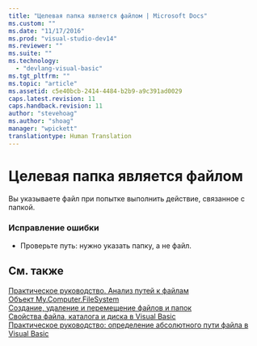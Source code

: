 ```yaml
---
title: "Целевая папка является файлом | Microsoft Docs"
ms.custom: ""
ms.date: "11/17/2016"
ms.prod: "visual-studio-dev14"
ms.reviewer: ""
ms.suite: ""
ms.technology: 
  - "devlang-visual-basic"
ms.tgt_pltfrm: ""
ms.topic: "article"
ms.assetid: c5e40bcb-2414-4484-b2b9-a9c391ad0029
caps.latest.revision: 11
caps.handback.revision: 11
author: "stevehoag"
ms.author: "shoag"
manager: "wpickett"
translationtype: Human Translation
---
```

# Целевая папка является файлом
Вы указываете файл при попытке выполнить действие, связанное с папкой.  
  
### Исправление ошибки  
  
-   Проверьте путь: нужно указать папку, а не файл.  
  
## См. также  
 [Практическое руководство. Анализ путей к файлам](../../visual-basic/developing-apps/programming/drives-directories-files/how-to-parse-file-paths.md)   
 [Объект My.Computer.FileSystem](../../visual-basic/language-reference/objects/my-computer-filesystem-object.md)   
 [Создание, удаление и перемещение файлов и папок](../../visual-basic/developing-apps/programming/drives-directories-files/creating-deleting-and-moving-files-and-directories.md)   
 [Свойства файла, каталога и диска в Visual Basic](http://msdn.microsoft.com/ru-ru/131593e9-d1b0-4c89-9c03-ae8afc458829)   
 [Практическое руководство: определение абсолютного пути файла в Visual Basic](http://msdn.microsoft.com/ru-ru/4c6769df-e9b9-4b69-bfdf-ce4cfbda30ff)